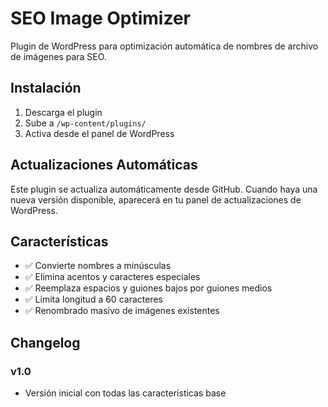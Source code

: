 # SEO Image Optimizer

Plugin de WordPress para optimización automática de nombres de archivo de imágenes para SEO.

## Instalación

1. Descarga el plugin
2. Sube a `/wp-content/plugins/`
3. Activa desde el panel de WordPress

## Actualizaciones Automáticas

Este plugin se actualiza automáticamente desde GitHub. Cuando haya una nueva versión disponible, aparecerá en tu panel de actualizaciones de WordPress.

## Características

- ✅ Convierte nombres a minúsculas
- ✅ Elimina acentos y caracteres especiales
- ✅ Reemplaza espacios y guiones bajos por guiones medios
- ✅ Limita longitud a 60 caracteres
- ✅ Renombrado masivo de imágenes existentes

## Changelog

### v1.0
- Versión inicial con todas las características base